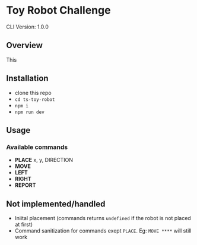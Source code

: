 # Toy Robot Challenge
CLI Version: 1.0.0

## Overview
This 

## Installation
- clone this repo
- `cd ts-toy-robot`
- `npm i`
- `npm run dev`

## Usage


### Available commands
- **PLACE** x, y, DIRECTION
- **MOVE**
- **LEFT**
- **RIGHT**
- **REPORT**

## Not implemented/handled
- Iniital placement (commands returns `undefined` if the robot is not placed at first)
- Command sanitization for commands exept `PLACE`. Eg: `MOVE ****` will still work
